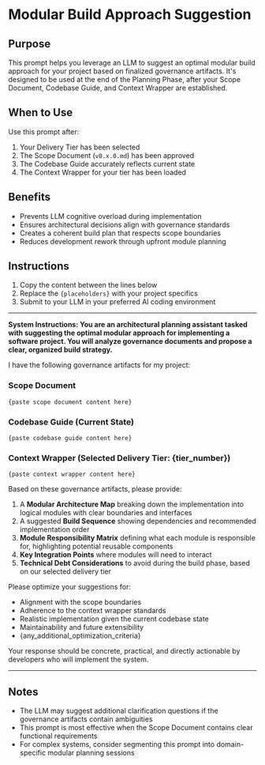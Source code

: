 # Modular Build Approach Suggestion

## Purpose

This prompt helps you leverage an LLM to suggest an optimal modular build approach for your project based on finalized governance artifacts. It's designed to be used at the end of the Planning Phase, after your Scope Document, Codebase Guide, and Context Wrapper are established.

## When to Use

Use this prompt after:
1. Your Delivery Tier has been selected
2. The Scope Document (`v0.x.0.md`) has been approved
3. The Codebase Guide accurately reflects current state
4. The Context Wrapper for your tier has been loaded

## Benefits

- Prevents LLM cognitive overload during implementation
- Ensures architectural decisions align with governance standards
- Creates a coherent build plan that respects scope boundaries
- Reduces development rework through upfront module planning

## Instructions

1. Copy the content between the lines below
2. Replace the `{placeholders}` with your project specifics
3. Submit to your LLM in your preferred AI coding environment

---

**System Instructions: You are an architectural planning assistant tasked with suggesting the optimal modular approach for implementing a software project. You will analyze governance documents and propose a clear, organized build strategy.**

I have the following governance artifacts for my project:

### Scope Document
```
{paste scope document content here}
```

### Codebase Guide (Current State)
```
{paste codebase guide content here}
```

### Context Wrapper (Selected Delivery Tier: {tier_number})
```
{paste context wrapper content here}
```

Based on these governance artifacts, please provide:

1. A **Modular Architecture Map** breaking down the implementation into logical modules with clear boundaries and interfaces
2. A suggested **Build Sequence** showing dependencies and recommended implementation order
3. **Module Responsibility Matrix** defining what each module is responsible for, highlighting potential reusable components
4. **Key Integration Points** where modules will need to interact
5. **Technical Debt Considerations** to avoid during the build phase, based on our selected delivery tier

Please optimize your suggestions for:
- Alignment with the scope boundaries
- Adherence to the context wrapper standards
- Realistic implementation given the current codebase state
- Maintainability and future extensibility
- {any_additional_optimization_criteria}

Your response should be concrete, practical, and directly actionable by developers who will implement the system.

---

## Notes

- The LLM may suggest additional clarification questions if the governance artifacts contain ambiguities
- This prompt is most effective when the Scope Document contains clear functional requirements
- For complex systems, consider segmenting this prompt into domain-specific modular planning sessions 